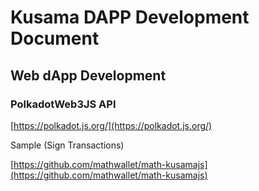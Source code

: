 # Kusama DAPP Development Document

## Web dApp Development

### PolkadotWeb3JS API

[https://polkadot.js.org/](https://polkadot.js.org/)

Sample (Sign Transactions)

[https://github.com/mathwallet/math-kusamajs](https://github.com/mathwallet/math-kusamajs)

